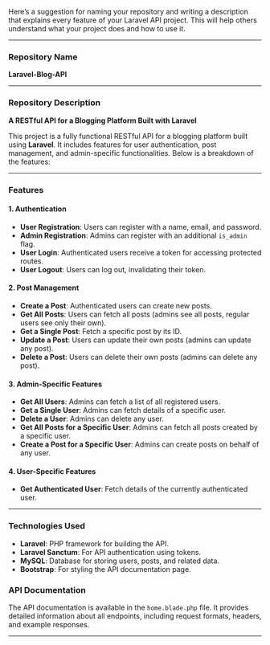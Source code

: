 Here’s a suggestion for naming your repository and writing a description that explains every feature of your Laravel API project. This will help others understand what your project does and how to use it.

---

### **Repository Name**
**Laravel-Blog-API**

---

### **Repository Description**
**A RESTful API for a Blogging Platform Built with Laravel**

This project is a fully functional RESTful API for a blogging platform built using **Laravel**. It includes features for user authentication, post management, and admin-specific functionalities. Below is a breakdown of the features:

---

### **Features**

#### **1. Authentication**
- **User Registration**: Users can register with a name, email, and password.
- **Admin Registration**: Admins can register with an additional `is_admin` flag.
- **User Login**: Authenticated users receive a token for accessing protected routes.
- **User Logout**: Users can log out, invalidating their token.

#### **2. Post Management**
- **Create a Post**: Authenticated users can create new posts.
- **Get All Posts**: Users can fetch all posts (admins see all posts, regular users see only their own).
- **Get a Single Post**: Fetch a specific post by its ID.
- **Update a Post**: Users can update their own posts (admins can update any post).
- **Delete a Post**: Users can delete their own posts (admins can delete any post).

#### **3. Admin-Specific Features**
- **Get All Users**: Admins can fetch a list of all registered users.
- **Get a Single User**: Admins can fetch details of a specific user.
- **Delete a User**: Admins can delete any user.
- **Get All Posts for a Specific User**: Admins can fetch all posts created by a specific user.
- **Create a Post for a Specific User**: Admins can create posts on behalf of any user.

#### **4. User-Specific Features**
- **Get Authenticated User**: Fetch details of the currently authenticated user.

---

### **Technologies Used**
- **Laravel**: PHP framework for building the API.
- **Laravel Sanctum**: For API authentication using tokens.
- **MySQL**: Database for storing users, posts, and related data.
- **Bootstrap**: For styling the API documentation page.

### **API Documentation**
The API documentation is available in the `home.blade.php` file. It provides detailed information about all endpoints, including request formats, headers, and example responses.

---




